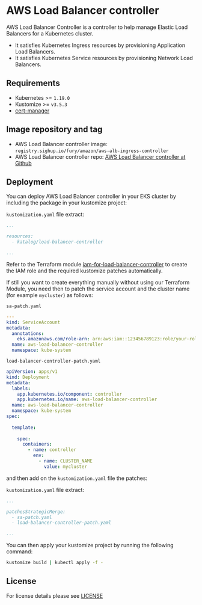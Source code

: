 # AWS Load Balancer controller

<!-- <KFD-DOCS> -->

AWS Load Balancer Controller is a controller to help manage Elastic Load Balancers for a Kubernetes cluster.

- It satisfies Kubernetes Ingress resources by provisioning Application Load Balancers.
- It satisfies Kubernetes Service resources by provisioning Network Load Balancers.

## Requirements

- Kubernetes >= `1.19.0`
- Kustomize >= `v3.5.3`
- [cert-manager][cert-manager]

## Image repository and tag

* AWS Load Balancer controller image: `registry.sighup.io/fury/amazon/aws-alb-ingress-controller`
* AWS Load Balancer controller repo: [AWS Load Balancer controller at Github][github]

## Deployment

You can deploy AWS Load Balancer controller in your EKS cluster by including the package in your kustomize project:

`kustomization.yaml` file extract:
```yaml
...

resources:
  - katalog/load-balancer-controller

...
```

Refer to the Terraform module [iam-for-load-balancer-controller](../../modules/iam-for-load-balancer-controller) to create the
IAM role and the required kustomize patches automatically.

If still you want to create everything manually without using our Terraform Module, you need then to patch the service
account and the cluster name (for example `mycluster`) as follows:

`sa-patch.yaml`
```yaml
---
kind: ServiceAccount
metadata:
  annotations:
    eks.amazonaws.com/role-arn: arn:aws:iam::123456789123:role/your-role-name
  name: aws-load-balancer-controller
  namespace: kube-system
```

`load-balancer-controller-patch.yaml`
```yaml
apiVersion: apps/v1
kind: Deployment
metadata:
  labels:
    app.kubernetes.io/component: controller
    app.kubernetes.io/name: aws-load-balancer-controller
  name: aws-load-balancer-controller
  namespace: kube-system
spec:
  
  template:
   
    spec:
      containers:
        - name: controller
          env:
            - name: CLUSTER_NAME
              value: mycluster
```

and then add on the `kustomization.yaml` file the patches:

`kustomization.yaml` file extract:
```yaml
...

patchesStrategicMerge:
  - sa-patch.yaml
  - load-balancer-controller-patch.yaml

...
```

You can then apply your kustomize project by running the following command:

```bash
kustomize build | kubectl apply -f -
```

<!-- Links -->

[cert-manager]: https://github.com/sighupio/fury-kubernetes-ingress/tree/master/katalog/cert-manager 
[github]: https://github.com/kubernetes-sigs/aws-load-balancer-controller/

<!-- </KFD-DOCS> -->

## License

For license details please see [LICENSE](../../LICENSE)



